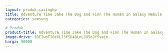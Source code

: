 ```yaml
---
layout: produk-casinghp
title: Adventure Time Jake The Dog and Finn The Human In Galaxy Nebula Samsung Galaxy S9 Case
categories: samsung

# Produk
product-title: Adventure Time Jake The Dog and Finn The Human In Galaxy Nebula Samsung Galaxy S9 Case
image-drive: 1DEIwoTI8eXLJ3fSD4BLnLJU5oJY5vajn
harga: 90000
---
```

